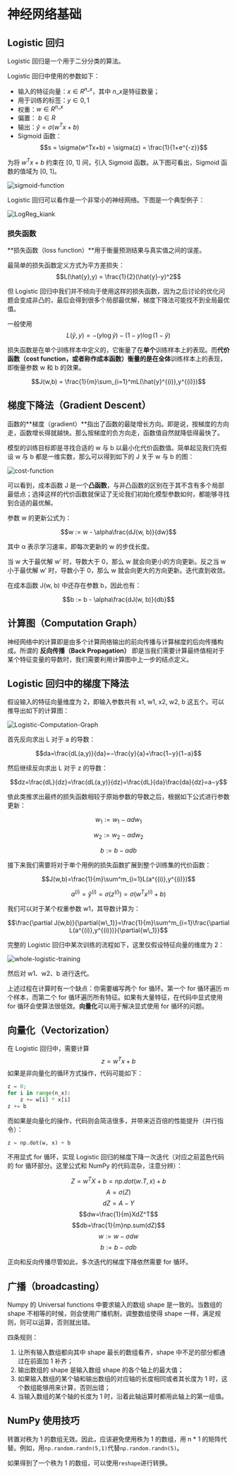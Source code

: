 # 神经网络基础




## Logistic 回归

Logistic 回归是一个用于二分分类的算法。

Logistic 回归中使用的参数如下：

* 输入的特征向量：$x \in R^{n\_x}$，其中 ${n\_x}$是特征数量；
* 用于训练的标签：$y \in 0,1$
* 权重：$w \in R^{n\_x}$
* 偏置： $b \in R$
* 输出：$\hat{y} = \sigma(w^Tx+b)$
* Sigmoid 函数：$$s = \sigma(w^Tx+b) = \sigma(z) = \frac{1}{1+e^{-z}}$$

为将 $w^Tx+b$ 约束在 [0, 1] 间，引入 Sigmoid 函数。从下图可看出，Sigmoid 函数的值域为 [0, 1]。

![sigmoid-function](sigmoid-function.png)

Logistic 回归可以看作是一个非常小的神经网络。下图是一个典型例子：

![LogReg_kiank](LogReg_kiank.png)

### 损失函数

**损失函数（loss function）**用于衡量预测结果与真实值之间的误差。

最简单的损失函数定义方式为平方差损失：$$L(\hat{y},y) = \frac{1}{2}(\hat{y}-y)^2$$

但 Logistic 回归中我们并不倾向于使用这样的损失函数，因为之后讨论的优化问题会变成非凸的，最后会得到很多个局部最优解，梯度下降法可能找不到全局最优值。

一般使用$$L(\hat{y},y) = -(y\log\hat{y})-(1-y)\log(1-\hat{y})$$

损失函数是在单个训练样本中定义的，它衡量了在**单个**训练样本上的表现。而**代价函数（cost function，或者称作成本函数）**衡量的是在**全体**训练样本上的表现，即衡量参数 w 和 b 的效果。

$$J(w,b) = \frac{1}{m}\sum_{i=1}^mL(\hat{y}^{(i)},y^{(i)})$$

## 梯度下降法（Gradient Descent）

函数的**梯度（gradient）**指出了函数的最陡增长方向。即是说，按梯度的方向走，函数增长得就越快。那么按梯度的负方向走，函数值自然就降低得最快了。

模型的训练目标即是寻找合适的 w 与 b 以最小化代价函数值。简单起见我们先假设 w 与 b 都是一维实数，那么可以得到如下的 J 关于 w 与 b 的图：

![cost-function](cost-function.png)

可以看到，成本函数 J 是一个**凸函数**，与非凸函数的区别在于其不含有多个局部最低点；选择这样的代价函数就保证了无论我们初始化模型参数如何，都能够寻找到合适的最优解。

参数 w 的更新公式为：

$$w := w - \alpha\frac{dJ(w, b)}{dw}$$

其中 α 表示学习速率，即每次更新的 w 的步伐长度。

当 w 大于最优解 w′ 时，导数大于 0，那么 w 就会向更小的方向更新。反之当 w 小于最优解 w′ 时，导数小于 0，那么 w 就会向更大的方向更新。迭代直到收敛。

在成本函数 J(w, b) 中还存在参数 b，因此也有：

$$b := b - \alpha\frac{dJ(w, b)}{db}$$

## 计算图（Computation Graph）

神经网络中的计算即是由多个计算网络输出的前向传播与计算梯度的后向传播构成。所谓的 **反向传播（Back Propagation）** 即是当我们需要计算最终值相对于某个特征变量的导数时，我们需要利用计算图中上一步的结点定义。

## Logistic 回归中的梯度下降法

假设输入的特征向量维度为 2，即输入参数共有 x1, w1, x2, w2, b 这五个。可以推导出如下的计算图：

![Logistic-Computation-Graph](Logistic-Computation-Graph.png)

首先反向求出 L 对于 a 的导数：

$$da=\frac{dL(a,y)}{da}=−\frac{y}{a}+\frac{1−y}{1−a}$$

然后继续反向求出 L 对于 z 的导数：

$$dz=\frac{dL}{dz}=\frac{dL(a,y)}{dz}=\frac{dL}{da}\frac{da}{dz}=a−y$$

依此类推求出最终的损失函数相较于原始参数的导数之后，根据如下公式进行参数更新：

$$w _1:=w _1−\alpha dw _1$$

$$w _2:=w _2−\alpha dw _2$$

$$b:=b−\alpha db$$

接下来我们需要将对于单个用例的损失函数扩展到整个训练集的代价函数：

$$J(w,b)=\frac{1}{m}\sum^m_{i=1}L(a^{(i)},y^{(i)})$$ 

$$a^{(i)}=\hat{y}^{(i)}=\sigma(z^{(i)})=\sigma(w^Tx^{(i)}+b)$$

我们可以对于某个权重参数 w1，其导数计算为：

$$\frac{\partial J(w,b)}{\partial{w\_1}}=\frac{1}{m}\sum^m_{i=1}\frac{\partial L(a^{(i)},y^{(i)})}{\partial{w\_1}}$$


完整的 Logistic 回归中某次训练的流程如下，这里仅假设特征向量的维度为 2：

![whole-logistic-training](whole-logistic-training-update.png)

然后对 w1、w2、b 进行迭代。

上述过程在计算时有一个缺点：你需要编写两个 for 循环。第一个 for 循环遍历 m 个样本，而第二个 for 循环遍历所有特征。如果有大量特征，在代码中显式使用 for 循环会使算法很低效。**向量化**可以用于解决显式使用 for 循环的问题。

## 向量化（Vectorization）

在 Logistic 回归中，需要计算 $$z=w^Tx+b$$如果是非向量化的循环方式操作，代码可能如下：

```py
z = 0;
for i in range(n_x):
    z += w[i] * x[i]
z += b
```

而如果是向量化的操作，代码则会简洁很多，并带来近百倍的性能提升（并行指令）：

```py
z = np.dot(w, x) + b
```

不用显式 for 循环，实现 Logistic 回归的梯度下降一次迭代（对应之前蓝色代码的 for 循环部分。这里公式和 NumPy 的代码混杂，注意分辨）：

$$Z=w^TX+b=np.dot(w.T, x) + b$$
$$A=\sigma(Z)$$
$$dZ=A-Y$$
$$dw=\frac{1}{m}XdZ^T$$
$$db=\frac{1}{m}np.sum(dZ)$$
$$w:=w-\sigma dw$$
$$b:=b-\sigma db$$

正向和反向传播尽管如此，多次迭代的梯度下降依然需要 for 循环。

## 广播（broadcasting）

Numpy 的 Universal functions 中要求输入的数组 shape 是一致的。当数组的 shape 不相等的时候，则会使用广播机制，调整数组使得 shape 一样，满足规则，则可以运算，否则就出错。

四条规则：

1. 让所有输入数组都向其中 shape 最长的数组看齐，shape 中不足的部分都通过在前面加 1 补齐；
2. 输出数组的 shape 是输入数组 shape 的各个轴上的最大值；
3. 如果输入数组的某个轴和输出数组的对应轴的长度相同或者其长度为 1 时，这个数组能够用来计算，否则出错；
4. 当输入数组的某个轴的长度为 1 时，沿着此轴运算时都用此轴上的第一组值。

## NumPy 使用技巧

转置对秩为 1 的数组无效。因此，应该避免使用秩为 1 的数组，用 n * 1 的矩阵代替。例如，用`np.random.randn(5,1)`代替`np.random.randn(5)`。

如果得到了一个秩为 1 的数组，可以使用`reshape`进行转换。

